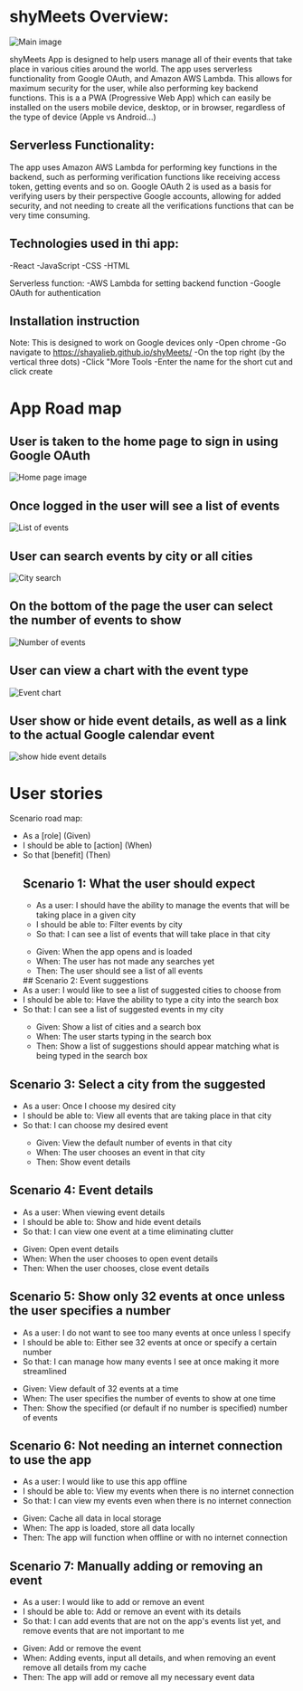 # shyMeets Overview:

![Main image](src/img/Large%20Screenshot.PNG)

shyMeets App is designed to help users manage all of their events that take place in various cities around the world. The app uses serverless functionality from Google OAuth, and Amazon AWS Lambda. This allows for maximum security for the user, while also performing key backend functions. This is a a PWA (Progressive Web App) which can easily be installed on the users mobile device, desktop, or in browser, regardless of the type of device (Apple vs Android...)

## Serverless Functionality:

The app uses Amazon AWS Lambda for performing key functions in the backend, such as performing verification functions like receiving access token, getting events and so on.
Google OAuth 2 is used as a basis for verifying users by their perspective Google accounts, allowing for added security, and not needing to create all the verifications functions that can be very time consuming.

## Technologies used in thi app:
-React
-JavaScript
-CSS
-HTML

Serverless function:
-AWS Lambda for setting backend function
-Google OAuth for authentication

## Installation instruction 

Note: This is designed to work on Google devices only
-Open chrome
-Go navigate to https://shayalieb.github.io/shyMeets/
-On the top right (by the vertical three dots)
-Click "More Tools
-Enter the name for the short cut and click create

# App Road map

## User is taken to the home page to sign in using Google OAuth 
![Home page image](src/img/home-page.jpg)

## Once logged in the user will see a list of events 
![List of events](src/img/list%20of%20events.jpg)

## User can search events by city or all cities
![City search](src/img/search-by-city.jpg)

## On the bottom of the page the user can select the number of events to show
![Number of events](src/img/number-of-events.jpg)

## User can view a chart with the event type
![Event chart](src/img/events-type-chart.jpg)

## User show or hide event details, as well as a link to the actual Google calendar event
![show hide event details](src/img/event-details-calendar-link.jpg)

# User stories
Scenario road map:
<ul>
    <li>As a [role] (Given)</li>
    <li>I should be able to [action] (When)</li>
    <li>So that [benefit] (Then)</li>
    </ul>
<ul>

## Scenario 1: What the user should expect
<ul>
<li>As a user: I should have the ability to manage the events that will be taking place in a given city</li>
<li>I should be able to: Filter events by city</li>
<li>So that: I can see a list of events that will take place in that city</li>
</ul>
<ul>
        <li>Given: When the app opens and is loaded</li>
        <li>When: The user has not made any searches yet</li>
        <li>Then: The user should see a list of all events</li>
    </ul>
## Scenario 2: Event suggestions

<li>As a user: I would like to see a list of suggested cities to choose from</li>
    <li>I should be able to: Have the ability to type a city into the search box</li>
    <li>So that: I can see a list of suggested events in my city</li>
    <ul>    
        <li>Given: Show a list of cities and a search box</li>
        <li>When: The user starts typing in the search box</li>
        <li>Then: Show a list of suggestions should appear matching what is being typed in the search box</li>
        </ul>
</ul>   

## Scenario 3: Select a city from the suggested
<ul>
    <li>As a user: Once I choose my desired city</li>
    <li>I should be able to: View all events that are taking place in that city</li>
    <li>So that: I can choose my desired event</li>
    <ul>
        <li>Given: View the default number of events in that city</li>
        <li>When: The user chooses an event in that city</li>
        <li>Then: Show event details</li>
    </ul>
</ul>    

## Scenario 4: Event details
<uL>
<li>As a user: When viewing event details</li>
    <li>I should be able to: Show and hide event details</li>
    <li>So that: I can view one event at a time eliminating clutter</li>
   </ul>
    <ul>
        <li>Given: Open event details</li>
        <li>When: When the user chooses to open event details</li>
        <li>Then: When the user chooses, close event details</li>
    </ul>
</ul>    

## Scenario 5: Show only 32 events at once unless the user specifies a number
<ul>
<li>As a user: I do not want to see too many events at once unless I specify</li>
    <li>I should be able to: Either see 32 events at once or specify a certain number
    <li>So that: I can manage how many events I see at once making it more streamlined</li>
       </ul>
    <ul>
        <li>Given: View default of 32 events at a time</li>
        <li>When: The user specifies the number of events to show at one time</li>
        <li>Then: Show the specified (or default if no number is specified) number of events</li>
 </ul>   

## Scenario 6: Not needing an internet connection to use the app
<ul>
 <li>As a user: I would like to use this app offline</li>
    <li>I should be able to: View my events when there is no internet connection</li>
    <li>So that: I can view my events even when there is no internet connection</li>
</ul>
<ul>
<li>Given: Cache all data in local storage</li>
        <li>When: The app is loaded, store all data locally</li>
        <li>Then: The app will function when offline or with no internet connection</li>
    </ul>
</ul>

## Scenario 7: Manually adding or removing an event
<ul>
 <li>As a user: I would like to add or remove an event</li>
    <li>I should be able to: Add or remove an event with its details</li>
    <li>So that: I can add events that are not on the app's events list yet, and remove events that are not important to me</li>
</ul>
<ul>
<li>Given: Add or remove the event</li>
        <li>When: Adding events, input all details, and when removing an event remove all details from my cache</li>
        <li>Then: The app will add or remove all my necessary event data</li>
</ul>

